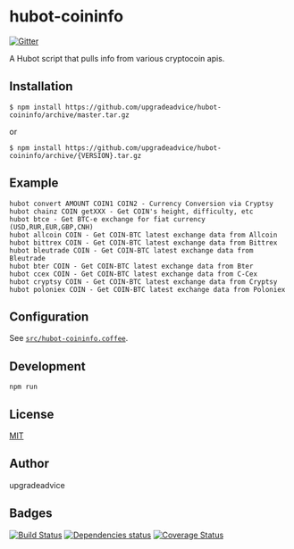 # hubot-coininfo

[![Gitter](https://badges.gitter.im/Join%20Chat.svg)](https://gitter.im/upgradeadvice/hubot-coininfo?utm_source=badge&utm_medium=badge&utm_campaign=pr-badge&utm_content=badge)

A Hubot script that pulls info from various cryptocoin apis.

## Installation

    $ npm install https://github.com/upgradeadvice/hubot-coininfo/archive/master.tar.gz

or

    $ npm install https://github.com/upgradeadvice/hubot-coininfo/archive/{VERSION}.tar.gz

## Example
```
hubot convert AMOUNT COIN1 COIN2 - Currency Conversion via Cryptsy
hubot chainz COIN getXXX - Get COIN's height, difficulty, etc
hubot btce - Get BTC-e exchange for fiat currency (USD,RUR,EUR,GBP,CNH)
hubot allcoin COIN - Get COIN-BTC latest exchange data from Allcoin
hubot bittrex COIN - Get COIN-BTC latest exchange data from Bittrex
hubot bleutrade COIN - Get COIN-BTC latest exchange data from Bleutrade
hubot bter COIN - Get COIN-BTC latest exchange data from Bter
hubot ccex COIN - Get COIN-BTC latest exchange data from C-Cex
hubot cryptsy COIN - Get COIN-BTC latest exchange data from Cryptsy
hubot poloniex COIN - Get COIN-BTC latest exchange data from Poloniex
```
## Configuration

See [`src/hubot-coininfo.coffee`](src/hubot-coininfo.coffee).

## Development

`npm run`

## License

[MIT](LICENSE)

## Author

upgradeadvice

## Badges

[![Build Status][travis-badge]][travis]
[![Dependencies status][david-dm-badge]][david-dm]
[![Coverage Status][coveralls-badge]][coveralls]

[travis]: https://travis-ci.org/upgradeadvice/hubot-coininfo
[travis-badge]: https://travis-ci.org/upgradeadvice/hubot-coininfo.svg?branch=master
[david-dm]: https://david-dm.org/upgradeadvice/hubot-coininfo
[david-dm-badge]: https://david-dm.org/upgradeadvice/hubot-coininfo.png
[coveralls]: https://coveralls.io/r/upgradeadvice/hubot-coininfo
[coveralls-badge]: https://img.shields.io/coveralls/upgradeadvice/hubot-coininfo.svg
[user]: https://github.com/upgradeadvice
